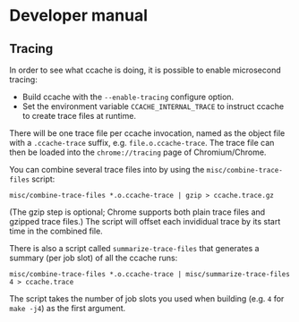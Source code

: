 Developer manual
================

Tracing
-------

In order to see what ccache is doing, it is possible to enable microsecond
tracing:

* Build ccache with the `--enable-tracing` configure option.
* Set the environment variable `CCACHE_INTERNAL_TRACE` to instruct ccache to
  create trace files at runtime.

There will be one trace file per ccache invocation, named as the object file
with a `.ccache-trace` suffix, e.g. `file.o.ccache-trace`. The trace file can
then be loaded into the `chrome://tracing` page of Chromium/Chrome.

You can combine several trace files into by using the `misc/combine-trace-files`
script:

    misc/combine-trace-files *.o.ccache-trace | gzip > ccache.trace.gz

(The gzip step is optional; Chrome supports both plain trace files and gzipped
trace files.) The script will offset each invididual trace by its start time in
the combined file.

There is also a script called `summarize-trace-files` that generates a summary
(per job slot) of all the ccache runs:

    misc/combine-trace-files *.o.ccache-trace | misc/summarize-trace-files 4 > ccache.trace

The script takes the number of job slots you used when building (e.g. `4` for
`make -j4`) as the first argument.

